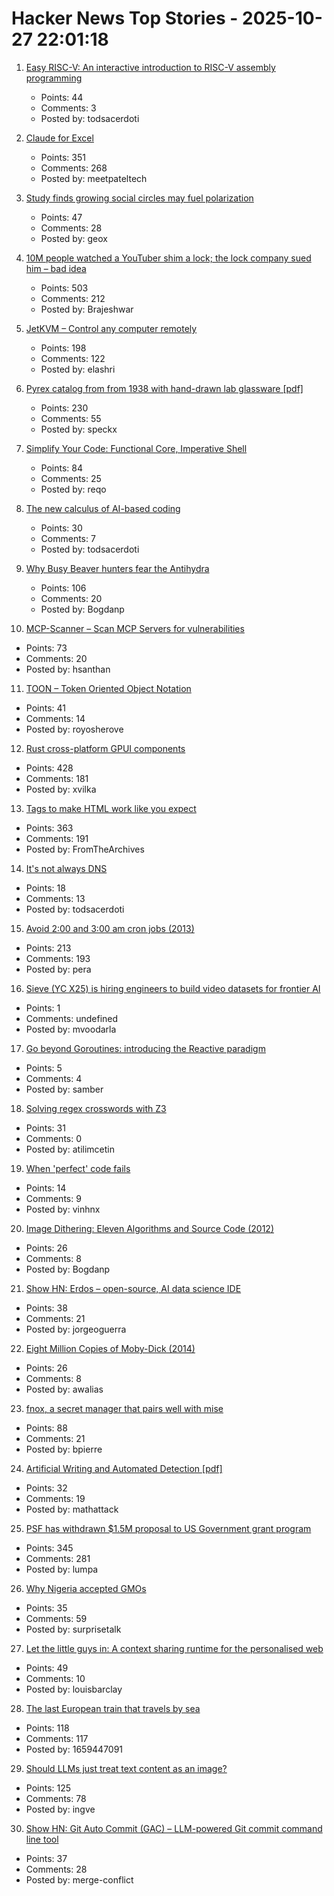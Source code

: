# Hacker News Top Stories - 2025-10-27 22:01:18

1. [Easy RISC-V: An interactive introduction to RISC-V assembly programming](https://dramforever.github.io/easyriscv/)
   - Points: 44
   - Comments: 3
   - Posted by: todsacerdoti

2. [Claude for Excel](https://www.claude.com/claude-for-excel)
   - Points: 351
   - Comments: 268
   - Posted by: meetpateltech

3. [Study finds growing social circles may fuel polarization](https://phys.org/news/2025-10-friends-division-social-circles-fuel.html)
   - Points: 47
   - Comments: 28
   - Posted by: geox

4. [10M people watched a YouTuber shim a lock; the lock company sued him – bad idea](https://arstechnica.com/tech-policy/2025/10/suing-a-popular-youtuber-who-shimmed-a-130-lock-what-could-possibly-go-wrong/)
   - Points: 503
   - Comments: 212
   - Posted by: Brajeshwar

5. [JetKVM – Control any computer remotely](https://jetkvm.com/)
   - Points: 198
   - Comments: 122
   - Posted by: elashri

6. [Pyrex catalog from from 1938 with hand-drawn lab glassware [pdf]](https://exhibitdb.cmog.org/opacimages/Images/Pyrex/Rakow_1000132877.pdf)
   - Points: 230
   - Comments: 55
   - Posted by: speckx

7. [Simplify Your Code: Functional Core, Imperative Shell](https://testing.googleblog.com/2025/10/simplify-your-code-functional-core.html)
   - Points: 84
   - Comments: 25
   - Posted by: reqo

8. [The new calculus of AI-based coding](https://blog.joemag.dev/2025/10/the-new-calculus-of-ai-based-coding.html)
   - Points: 30
   - Comments: 7
   - Posted by: todsacerdoti

9. [Why Busy Beaver hunters fear the Antihydra](https://benbrubaker.com/why-busy-beaver-hunters-fear-the-antihydra/)
   - Points: 106
   - Comments: 20
   - Posted by: Bogdanp

10. [MCP-Scanner – Scan MCP Servers for vulnerabilities](https://github.com/cisco-ai-defense/mcp-scanner)
   - Points: 73
   - Comments: 20
   - Posted by: hsanthan

11. [TOON – Token Oriented Object Notation](https://github.com/johannschopplich/toon)
   - Points: 41
   - Comments: 14
   - Posted by: royosherove

12. [Rust cross-platform GPUI components](https://github.com/longbridge/gpui-component)
   - Points: 428
   - Comments: 181
   - Posted by: xvilka

13. [Tags to make HTML work like you expect](https://blog.jim-nielsen.com/2025/dont-forget-these-html-tags/)
   - Points: 363
   - Comments: 191
   - Posted by: FromTheArchives

14. [It's not always DNS](https://notes.pault.ag/its-not-always-dns/)
   - Points: 18
   - Comments: 13
   - Posted by: todsacerdoti

15. [Avoid 2:00 and 3:00 am cron jobs (2013)](https://www.endpointdev.com/blog/2013/04/avoid-200-and-300-am-cron-jobs/)
   - Points: 213
   - Comments: 193
   - Posted by: pera

16. [Sieve (YC X25) is hiring engineers to build video datasets for frontier AI](https://www.sievedata.com/)
   - Points: 1
   - Comments: undefined
   - Posted by: mvoodarla

17. [Go beyond Goroutines: introducing the Reactive paradigm](https://samuelberthe.substack.com/p/go-beyond-goroutines-introducing)
   - Points: 5
   - Comments: 4
   - Posted by: samber

18. [Solving regex crosswords with Z3](https://blog.nelhage.com/post/regex-crosswords-z3/)
   - Points: 31
   - Comments: 0
   - Posted by: atilimcetin

19. [When 'perfect' code fails](https://marma.dev/articles/2025/when-perfect-code-fails)
   - Points: 14
   - Comments: 9
   - Posted by: vinhnx

20. [Image Dithering: Eleven Algorithms and Source Code (2012)](https://tannerhelland.com/2012/12/28/dithering-eleven-algorithms-source-code.html)
   - Points: 26
   - Comments: 8
   - Posted by: Bogdanp

21. [Show HN: Erdos – open-source, AI data science IDE](https://www.lotas.ai/erdos)
   - Points: 38
   - Comments: 21
   - Posted by: jorgeoguerra

22. [Eight Million Copies of Moby-Dick (2014)](https://thevoltablog.wordpress.com/2014/01/27/nicolas-mugaveros-eight-million-copies-of-moby-dick-or-the-whale/)
   - Points: 26
   - Comments: 8
   - Posted by: awalias

23. [fnox, a secret manager that pairs well with mise](https://github.com/jdx/mise/discussions/6779)
   - Points: 88
   - Comments: 21
   - Posted by: bpierre

24. [Artificial Writing and Automated Detection [pdf]](https://www.nber.org/system/files/working_papers/w34223/w34223.pdf)
   - Points: 32
   - Comments: 19
   - Posted by: mathattack

25. [PSF has withdrawn $1.5M proposal to US Government grant program](https://pyfound.blogspot.com/2025/10/NSF-funding-statement.html)
   - Points: 345
   - Comments: 281
   - Posted by: lumpa

26. [Why Nigeria accepted GMOs](https://www.asimov.press/p/nigeria-crops)
   - Points: 35
   - Comments: 59
   - Posted by: surprisetalk

27. [Let the little guys in: A context sharing runtime for the personalised web](https://arjun.md/little-guys)
   - Points: 49
   - Comments: 10
   - Posted by: louisbarclay

28. [The last European train that travels by sea](https://www.bbc.com/travel/article/20251024-the-last-european-train-that-travels-by-sea)
   - Points: 118
   - Comments: 117
   - Posted by: 1659447091

29. [Should LLMs just treat text content as an image?](https://www.seangoedecke.com/text-tokens-as-image-tokens/)
   - Points: 125
   - Comments: 78
   - Posted by: ingve

30. [Show HN: Git Auto Commit (GAC) – LLM-powered Git commit command line tool](https://github.com/cellwebb/gac)
   - Points: 37
   - Comments: 28
   - Posted by: merge-conflict

